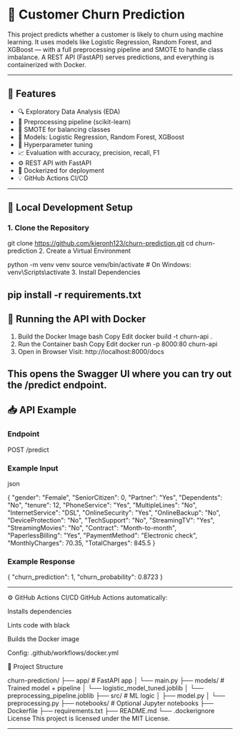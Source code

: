 # 🧠 Customer Churn Prediction

This project predicts whether a customer is likely to churn using machine learning. It uses models like Logistic Regression, Random Forest, and XGBoost — with a full preprocessing pipeline and SMOTE to handle class imbalance. A REST API (FastAPI) serves predictions, and everything is containerized with Docker.

---


## 🚀 Features

- 🔍 Exploratory Data Analysis (EDA)
- 🧹 Preprocessing pipeline (scikit-learn)
- 🔄 SMOTE for balancing classes
- 🧠 Models: Logistic Regression, Random Forest, XGBoost
- 🧪 Hyperparameter tuning
- 📈 Evaluation with accuracy, precision, recall, F1
- ⚙️ REST API with FastAPI
- 🐳 Dockerized for deployment
- 💡 GitHub Actions CI/CD

---

## 🧪 Local Development Setup

### 1. Clone the Repository


git clone https://github.com/kieronh123/churn-prediction.git
cd churn-prediction
2. Create a Virtual Environment

python -m venv venv
source venv/bin/activate      # On Windows: venv\Scripts\activate
3. Install Dependencies

pip install -r requirements.txt
---


## 🐳 Running the API with Docker
1. Build the Docker Image
bash
Copy
Edit
docker build -t churn-api .
2. Run the Container
bash
Copy
Edit
docker run -p 8000:80 churn-api
3. Open in Browser
Visit: http://localhost:8000/docs

This opens the Swagger UI where you can try out the /predict endpoint.
---

## 📥 API Example
### Endpoint
POST /predict

### Example Input
json

{
  "gender": "Female",
  "SeniorCitizen": 0,
  "Partner": "Yes",
  "Dependents": "No",
  "tenure": 12,
  "PhoneService": "Yes",
  "MultipleLines": "No",
  "InternetService": "DSL",
  "OnlineSecurity": "Yes",
  "OnlineBackup": "No",
  "DeviceProtection": "No",
  "TechSupport": "No",
  "StreamingTV": "Yes",
  "StreamingMovies": "No",
  "Contract": "Month-to-month",
  "PaperlessBilling": "Yes",
  "PaymentMethod": "Electronic check",
  "MonthlyCharges": 70.35,
  "TotalCharges": 845.5
}
### Example Response

{
  "churn_prediction": 1,
  "churn_probability": 0.8723
}

---



⚙️ GitHub Actions CI/CD
GitHub Actions automatically:

Installs dependencies

Lints code with black

Builds the Docker image

Config: .github/workflows/docker.yml

📂 Project Structure

churn-prediction/
├── app/                        # FastAPI app
│   └── main.py
├── models/                     # Trained model + pipeline
│   └── logistic_model_tuned.joblib
│   └── preprocessing_pipeline.joblib
├── src/                        # ML logic
│   ├── model.py
│   └── preprocessing.py
├── notebooks/                  # Optional Jupyter notebooks
├── Dockerfile
├── requirements.txt
├── README.md
└── .dockerignore
License
This project is licensed under the MIT License.


---

